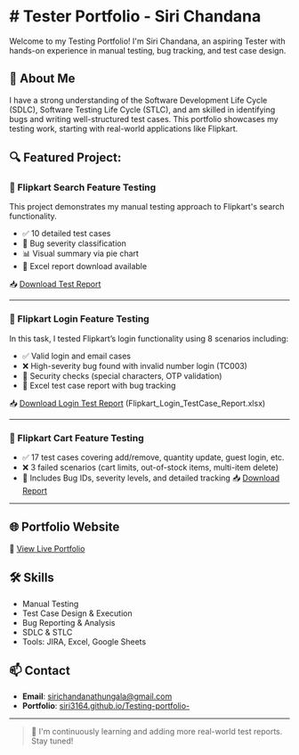 # # Tester Portfolio - Siri Chandana

Welcome to my Testing Portfolio! I'm Siri Chandana, an aspiring Tester with hands-on experience in manual testing, bug tracking, and test case design.

## 📌 About Me
I have a strong understanding of the Software Development Life Cycle (SDLC), Software Testing Life Cycle (STLC), and am skilled in identifying bugs and writing well-structured test cases. This portfolio showcases my testing work, starting with real-world applications like Flipkart.

## 🔍 Featured Project: 
### 🔹 Flipkart Search Feature Testing

This project demonstrates my manual testing approach to Flipkart's search functionality.

- ✅ 10 detailed test cases
- 🐞 Bug severity classification
- 📊 Visual summary via pie chart
- 🧾 Excel report download available

📥 [Download Test Report](Flipkart_Search_Test_Report.xlsx)

---

### 🔹 Flipkart Login Feature Testing

In this task, I tested Flipkart’s login functionality using 8 scenarios including:
- ✅ Valid login and email cases
- ❌ High-severity bug found with invalid number login (TC003)
- 🔐 Security checks (special characters, OTP validation)
- 🧾 Excel test case report with bug tracking

📥 [Download Login Test Report](Flipkart_Login_TestCase_Report.xlsx)
(Flipkart_Login_TestCase_Report.xlsx)

---

### 🔹 Flipkart Cart Feature Testing
- ✅ 17 test cases covering add/remove, quantity update, guest login, etc.
- ❌ 3 failed scenarios (cart limits, out-of-stock items, multi-item delete)
- 🐞 Includes Bug IDs, severity levels, and detailed tracking
📥 [Download Report](Flipkart_Cart_Test_Report.xlsx)

---

## 🌐 Portfolio Website

  🧾 [View Live Portfolio](https://siri3164.github.io/Testing-portfolio-/)

## 🛠️ Skills

- Manual Testing
- Test Case Design & Execution
- Bug Reporting & Analysis
- SDLC & STLC
- Tools: JIRA, Excel, Google Sheets

## 📫 Contact

- **Email**: sirichandanathungala@gmail.com  
- **Portfolio**: [siri3164.github.io/Testing-portfolio-](https://siri3164.github.io/Testing-portfolio-/)  
---

> 👀 I'm continuously learning and adding more real-world test reports. Stay tuned!
